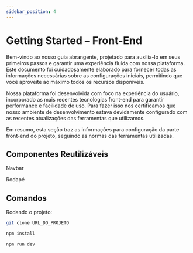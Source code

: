 ```yaml
---
sidebar_position: 4
---
```

#  Getting Started – Front-End 

Bem-vindo ao nosso guia abrangente, projetado para auxilia-lo em seus primeiros passos e garantir uma experiência fluida com nossa plataforma. Este documento foi cuidadosamente elaborado para fornecer todas as informações necessárias sobre as configurações iniciais, permitindo que você aproveite ao máximo todos os recursos disponíveis. 

Nossa plataforma foi desenvolvida com foco na experiência do usuário, incorporado as mais recentes tecnologias front-end para garantir performance e facilidade de uso. Para fazer isso nos certificamos que nosso ambiente de desenvolvimento estava devidamente configurado com as recentes atualizações das ferramentas que utilizamos. 

Em resumo, esta seção traz as informações para configuração da parte front-end do projeto, seguindo as normas das ferramentas utilizadas.

## Componentes Reutilizáveis 

Navbar

Rodapé

## Comandos

Rodando o projeto: 
```bash
git clone URL_DO_PROJETO 

npm install 

npm run dev 
```
